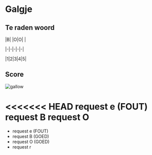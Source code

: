# Galgje

## Te raden woord

|B| |O|O| |

|-|-|-|-|-|

|1|2|3|4|5|

## Score
![gallow](./images/2.png)

<<<<<<< HEAD
request e (FOUT)
request B
request O
=======
* request e (FOUT)
* request B (GOED)
* request O (GOED)
* request r 